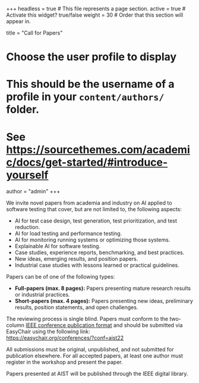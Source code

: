 +++
headless = true  # This file represents a page section.
active = true  # Activate this widget? true/false
weight = 30  # Order that this section will appear in.

title = "Call for Papers"

# Choose the user profile to display
# This should be the username of a profile in your `content/authors/` folder.
# See https://sourcethemes.com/academic/docs/get-started/#introduce-yourself
author = "admin"
+++


We invite novel papers from academia and industry on AI applied to software testing that cover, but are not limited to, the following aspects:

 - AI for test case design, test generation, test prioritization, and test reduction.
 - AI for load testing and performance testing.
 - AI for monitoring running systems or optimizing those systems.
 - Explainable AI for software testing.
 - Case studies, experience reports, benchmarking, and best practices.
 - New ideas, emerging results, and position papers.
 - Industrial case studies with lessons learned or practical guidelines.

Papers can be of one of the following types:
 - **Full-papers (max. 8 pages):** Papers presenting mature research results or industrial practices.
 - **Short-papers (max. 4 pages):** Papers presenting new ideas, preliminary results, position statements, and open challenges.

The reviewing process is single blind. Papers must conform to the two-column [IEEE conference publication format](https://www.ieee.org/conferences/publishing/templates.html) and should be submitted via EasyChair using the following link: <br /> 
https://easychair.org/conferences/?conf=aist22

All submissions must be original, unpublished, and not submitted for publication elsewhere. For all accepted papers, at least one author must register in the workshop and present the paper. 

Papers presented at AIST will be published through the IEEE digital library.


